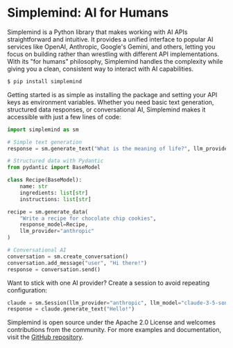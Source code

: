 # Simplemind: AI for Humans

Simplemind is a Python library that makes working with AI APIs straightforward and intuitive. It provides a unified interface to popular AI services like OpenAI, Anthropic, Google's Gemini, and others, letting you focus on building rather than wrestling with different API implementations. With its "for humans" philosophy, Simplemind handles the complexity while giving you a clean, consistent way to interact with AI capabilities.


```bash
$ pip install simplemind
```

Getting started is as simple as installing the package and setting your API keys as environment variables. Whether you need basic text generation, structured data responses, or conversational AI, Simplemind makes it accessible with just a few lines of code:

```python
import simplemind as sm

# Simple text generation
response = sm.generate_text("What is the meaning of life?", llm_provider="openai")

# Structured data with Pydantic
from pydantic import BaseModel

class Recipe(BaseModel):
    name: str
    ingredients: list[str]
    instructions: list[str]

recipe = sm.generate_data(
    "Write a recipe for chocolate chip cookies",
    response_model=Recipe,
    llm_provider="anthropic"
)

# Conversational AI
conversation = sm.create_conversation()
conversation.add_message("user", "Hi there!")
response = conversation.send()
```

Want to stick with one AI provider? Create a session to avoid repeating configuration:

```python
claude = sm.Session(llm_provider="anthropic", llm_model="claude-3-5-sonnet-20241022")
response = claude.generate_text("Hello!")
```

Simplemind is open source under the Apache 2.0 License and welcomes contributions from the community. For more examples and documentation, visit the [GitHub repository](https://github.com/kennethreitz/simplemind).
